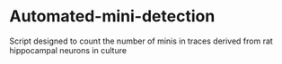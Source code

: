 # Automated-mini-detection
Script designed to count the number of minis in traces derived from rat hippocampal neurons in culture
